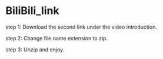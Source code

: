 # BiliBili_link

step 1: Download the second link under the video introduction.

step 2: Change file name extension to zip.

step 3: Unzip and enjoy.